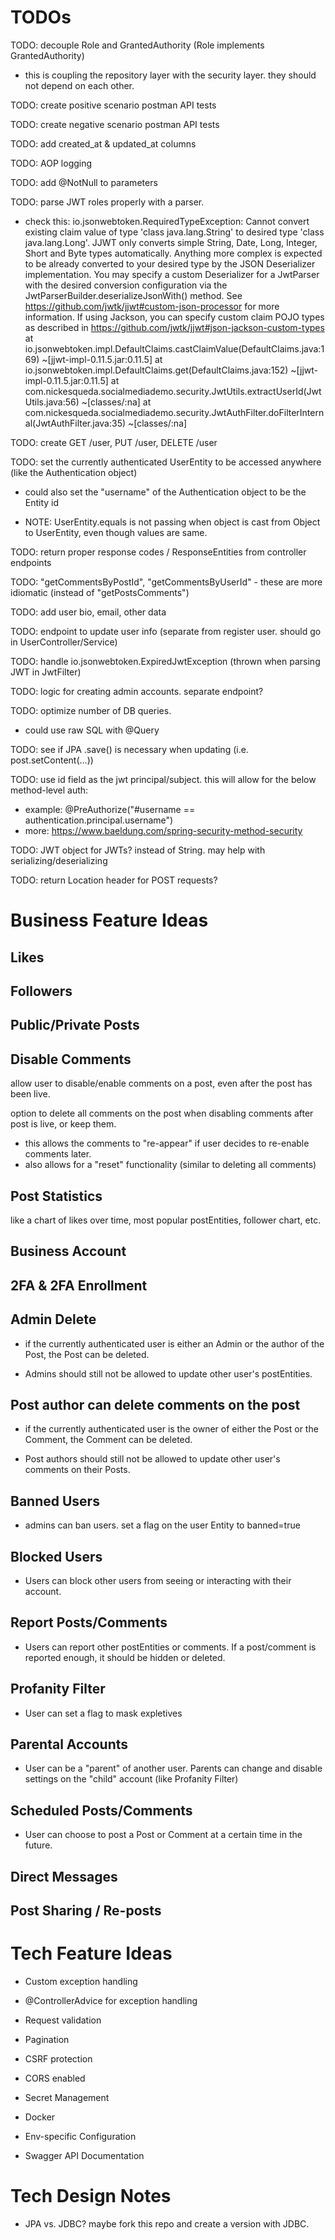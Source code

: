 # TODOs

TODO: decouple Role and GrantedAuthority (Role implements GrantedAuthority)

- this is coupling the repository layer with the security layer. they should not depend on each other.

TODO: create positive scenario postman API tests

TODO: create negative scenario postman API tests

TODO: add created_at & updated_at columns

TODO: AOP logging

TODO: add @NotNull to parameters

TODO: parse JWT roles properly with a parser.

- check this: io.jsonwebtoken.RequiredTypeException: Cannot convert existing claim value of type 'class java.lang.String' to desired type 'class java.lang.Long'. JJWT only converts simple String, Date, Long, Integer, Short and Byte types automatically. Anything more complex is expected to be already converted to your desired type by the JSON Deserializer implementation. You may specify a custom Deserializer for a JwtParser with the desired conversion configuration via the JwtParserBuilder.deserializeJsonWith() method. See https://github.com/jwtk/jjwt#custom-json-processor for more information. If using Jackson, you can specify custom claim POJO types as described in https://github.com/jwtk/jjwt#json-jackson-custom-types
  at io.jsonwebtoken.impl.DefaultClaims.castClaimValue(DefaultClaims.java:169) ~[jjwt-impl-0.11.5.jar:0.11.5]
  at io.jsonwebtoken.impl.DefaultClaims.get(DefaultClaims.java:152) ~[jjwt-impl-0.11.5.jar:0.11.5]
  at com.nickesqueda.socialmediademo.security.JwtUtils.extractUserId(JwtUtils.java:56) ~[classes/:na]
  at com.nickesqueda.socialmediademo.security.JwtAuthFilter.doFilterInternal(JwtAuthFilter.java:35) ~[classes/:na]

TODO: create GET /user, PUT /user, DELETE /user

TODO: set the currently authenticated UserEntity to be accessed anywhere (like the Authentication object) 

- could also set the "username" of the Authentication object to be the Entity id

- NOTE: UserEntity.equals is not passing when object is cast from Object to UserEntity, even though values are same.

TODO: return proper response codes / ResponseEntities from controller endpoints

TODO: "getCommentsByPostId", "getCommentsByUserId" - these are more idiomatic (instead of "getPostsComments")

TODO: add user bio, email, other data

TODO: endpoint to update user info (separate from register user. should go in UserController/Service)

TODO: handle io.jsonwebtoken.ExpiredJwtException (thrown when parsing JWT in JwtFilter)

TODO: logic for creating admin accounts. separate endpoint?

TODO: optimize number of DB queries.

- could use raw SQL with @Query

TODO: see if JPA .save() is necessary when updating (i.e. post.setContent(...))

TODO: use id field as the jwt principal/subject. this will allow for the below method-level auth:

- example: @PreAuthorize("#username == authentication.principal.username")
- more: https://www.baeldung.com/spring-security-method-security

TODO: JWT object for JWTs? instead of String. may help with serializing/deserializing

TODO: return Location header for POST requests?

# Business Feature Ideas

## Likes

## Followers

## Public/Private Posts

## Disable Comments

allow user to disable/enable comments on a post, even after the post has been live.

option to delete all comments on the post when disabling comments after post is live, or keep them.

- this allows the comments to "re-appear" if user decides to re-enable comments later.
- also allows for a "reset" functionality (similar to deleting all comments)

## Post Statistics

like a chart of likes over time, most popular postEntities, follower chart, etc.

## Business Account

## 2FA & 2FA Enrollment

## Admin Delete

- if the currently authenticated user is either an Admin or the author of the Post, the Post can be deleted.

- Admins should still not be allowed to update other user's postEntities.

## Post author can delete comments on the post

- if the currently authenticated user is the owner of either the Post or the Comment, the Comment can be deleted.

- Post authors should still not be allowed to update other user's comments on their Posts.

## Banned Users

- admins can ban users. set a flag on the user Entity to banned=true

## Blocked Users

- Users can block other users from seeing or interacting with their account.

## Report Posts/Comments

- Users can report other postEntities or comments. If a post/comment is reported enough, it should be hidden or deleted.

## Profanity Filter 

- User can set a flag to mask expletives

## Parental Accounts

- User can be a "parent" of another user. Parents can change and disable settings on the "child" account (like Profanity Filter)

## Scheduled Posts/Comments

- User can choose to post a Post or Comment at a certain time in the future.

## Direct Messages

## Post Sharing / Re-posts

# Tech Feature Ideas

- Custom exception handling

- @ControllerAdvice for exception handling

- Request validation

- Pagination

- CSRF protection

- CORS enabled

- Secret Management

- Docker

- Env-specific Configuration

- Swagger API Documentation

# Tech Design Notes

- JPA vs. JDBC? maybe fork this repo and create a version with JDBC.